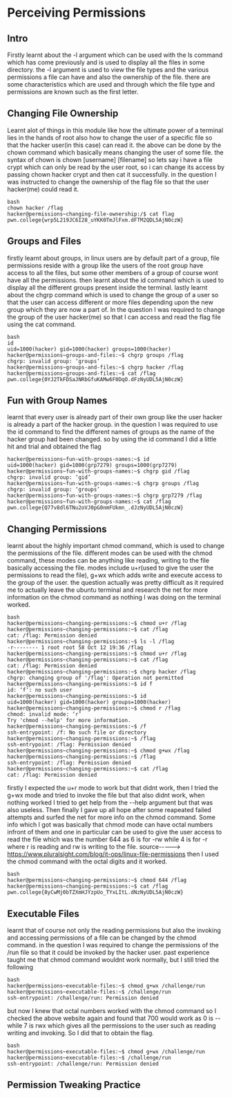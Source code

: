 # Perceiving Permissions
## Intro
Firstly learnt about the -l argument which can be used with the ls command which has come previously and is used to display all the files in some directory.
the -l argument is used to view the file types and the various permissions a file can have and also the ownership of the file.
there are some characteristics which are used and through which the file type and permissions are known such as the first letter.

## Changing File Ownership
Learnt alot of things in this module like how the ultimate power of a terminal lies in the hands of root also how to change the user of a specific file so that the hacker user(in this case) can read it.
the above can be done by the chown command which basically means changing the user of some file.
the syntax of chown is chown [username] [filename]
so lets say i have a file crypt which can only be read by the user root, so i can change its access by passing chown hacker crypt and then cat it successfully.
in the question I was instructed to change the ownership of the flag file so that the user hacker(me) could read it.
~~~
bash
chown hacker /flag
hacker@permissions~changing-file-ownership:/$ cat flag
pwn.college{wrp5L219JC6I28_uYKK0TmJlFxm.dFTM2QDL5AjN0czW}
~~~

## Groups and Files
firstly learnt about groups, in linux users are by default part of a group, file permissions reside with a group like the users of the root group have access to all the files, but some other members of a group of course wont have all the permissions.
then learnt about the id command which is used to display all the different groups present inside the terminal.
lastly learnt about the chgrp command which is used to change the group of a user so that the user can access different or more files depending upon the new group which they are now a part of.
In the question I was required to change the group of the user hacker(me) so that I can access and read the flag file using the cat command.
~~~
bash
id
uid=1000(hacker) gid=1000(hacker) groups=1000(hacker)
hacker@permissions~groups-and-files:~$ chgrp groups /flag
chgrp: invalid group: ‘groups’
hacker@permissions~groups-and-files:~$ chgrp hacker /flag
hacker@permissions~groups-and-files:~$ cat /flag
pwn.college{0YJ2TkFDSaJNRbGfuKAMw6F0DqO.dFzNyUDL5AjN0czW}
~~~


## Fun with Group Names
learnt that every user is already part of their own group like the user hacker is already a part of the hacker group.
in the question I was required to use the id command to find the different names of groups as the name of the hacker group had been changed.
so by using the id command I did a little hit and trial and obtained the flag
~~~
hacker@permissions~fun-with-groups-names:~$ id
uid=1000(hacker) gid=1000(grp7279) groups=1000(grp7279)
hacker@permissions~fun-with-groups-names:~$ chgrp gid /flag
chgrp: invalid group: ‘gid’
hacker@permissions~fun-with-groups-names:~$ chgrp groups /flag
chgrp: invalid group: ‘groups’
hacker@permissions~fun-with-groups-names:~$ chgrp grp7279 /flag
hacker@permissions~fun-with-groups-names:~$ cat /flag
pwn.college{Q77v8dl6TNu2oVJ0pG0nmFUkmn_.dJzNyUDL5AjN0czW}
~~~


## Changing Permissions
learnt about the highly important chmod command, which is used to change the permissions of the file.
different modes can be used with the chmod command, these modes can be anything like reading, writing to the file basically accessing the file.
modes include u+r(used to give the user the permissions to read the file), g+wx which adds write and execute access to the group of the user.
the question actually was pretty difficult as it required me to actually leave the ubuntu terminal and research the net for more information on the chmod command as nothing I was doing on the terminal worked.
~~~
bash
hacker@permissions~changing-permissions:~$ chmod u+r /flag
hacker@permissions~changing-permissions:~$ cat /flag
cat: /flag: Permission denied
hacker@permissions~changing-permissions:~$ ls -l /flag
-r-------- 1 root root 58 Oct 12 19:36 /flag
hacker@permissions~changing-permissions:~$ chmod u+r /flag
hacker@permissions~changing-permissions:~$ cat /flag
cat: /flag: Permission denied
hacker@permissions~changing-permissions:~$ chgrp hacker /flag
chgrp: changing group of '/flag': Operation not permitted
hacker@permissions~changing-permissions:~$ id f
id: ‘f’: no such user
hacker@permissions~changing-permissions:~$ id
uid=1000(hacker) gid=1000(hacker) groups=1000(hacker)
hacker@permissions~changing-permissions:~$ chmod r /flag
chmod: invalid mode: ‘r’
Try 'chmod --help' for more information.
hacker@permissions~changing-permissions:~$ /f
ssh-entrypoint: /f: No such file or directory
hacker@permissions~changing-permissions:~$ /flag
ssh-entrypoint: /flag: Permission denied
hacker@permissions~changing-permissions:~$ chmod g+wx /flag
hacker@permissions~changing-permissions:~$ /flag
ssh-entrypoint: /flag: Permission denied
hacker@permissions~changing-permissions:~$ cat /flag
cat: /flag: Permission denied
~~~
firstly I expected the u+r mode to work but that didnt work, then I tried the g+wx mode and tried to invoke the file but that also didnt work, when nothing worked I tried to get help from the --help argument but that was also useless.
Then finally I gave up all hope after some reapeated failed attempts and surfed the net for more info on the chmod command.
Some info which I got was basically that chmod mode can have octal numbers infront of them and one in particular can be used to give the user access to read the file which was the number 644 as 6 is for -rw while 4 is for -r where r is reading and rw is writing to the file.
source-----> https://www.pluralsight.com/blog/it-ops/linux-file-permissions
then I used the chmod command with the octal digits and it worked.
~~~
bash
hacker@permissions~changing-permissions:~$ chmod 644 /flag
hacker@permissions~changing-permissions:~$ cat /flag
pwn.college{8yCwMj0bTZXmHJYzpUo_TYxLItL.dNzNyUDL5AjN0czW}
~~~


## Executable Files
learnt that of course not only the reading permissions but also the invoking and accessing permissions of a file can be changed by the chmod command.
in the question I was required to change the permissions of the /run file so that it could be invoked by the hacker user.
past experience taught me that chmod command wouldnt work normally, but I still tried the following
~~~
bash
hacker@permissions~executable-files:~$ chmod g+wx /challenge/run
hacker@permissions~executable-files:~$ /challenge/run
ssh-entrypoint: /challenge/run: Permission denied
~~~
but now I knew that octal numbers worked with the chmod command so I checked the above website again and found that 700 would work as 0 is -- while 7 is rwx which gives all the permissions to the user such as reading writing and invoking.
So I did that to obtain the flag.
~~~
bash
hacker@permissions~executable-files:~$ chmod g+wx /challenge/run
hacker@permissions~executable-files:~$ /challenge/run
ssh-entrypoint: /challenge/run: Permission denied
~~~

## Permission Tweaking Practice




